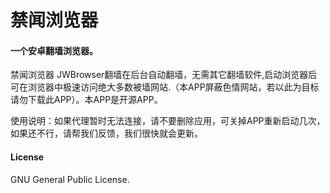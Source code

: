 # 禁闻浏览器

#### 一个安卓翻墙浏览器。

禁闻浏览器 JWBrowser翻墙在后台自动翻墙，无需其它翻墙软件,启动浏览器后可在浏览器中极速访问绝大多数被墙网站.（本APP屏蔽色情网站，若以此为目标请勿下载此APP）。本APP是开源APP。

使用说明：如果代理暂时无法连接，请不要删除应用，可关掉APP重新启动几次，如果还不行，请帮我们反馈，我们很快就会更新。


#### License
GNU General Public License.
